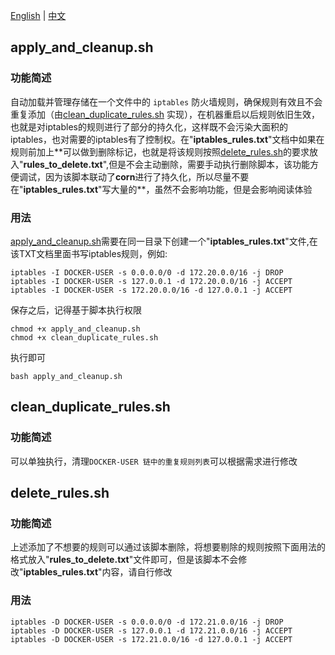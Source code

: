 [English](README.md) | [中文](README.zh.md)

## apply_and_cleanup.sh 

### 功能简述

自动加载并管理存储在一个文件中的 `iptables` 防火墙规则，确保规则有效且不会重复添加（由[clean_duplicate_rules.sh](https://github.com/Catchabox/iptables-rule-reboot-cleaner/blob/main/clean_duplicate_rules.sh) 实现），在机器重启以后规则依旧生效，也就是对iptables的规则进行了部分的持久化，这样既不会污染大面积的iptables，也对需要的iptables有了控制权。在"**iptables_rules.txt**"文档中如果在规则前加上\*\*可以做到删除标记，也就是将该规则按照[delete_rules.sh](https://github.com/Catchabox/iptables-rule-reboot-cleaner/blob/main/delete_rules.sh)的要求放入"**rules_to_delete.txt**",但是不会主动删除，需要手动执行删除脚本，该功能方便调试，因为该脚本联动了**corn**进行了持久化，所以尽量不要在"**iptables_rules.txt**"写大量的\*\*，虽然不会影响功能，但是会影响阅读体验

### 用法

[apply_and_cleanup.sh](https://github.com/Catchabox/iptables-rule-reboot-cleaner/blob/main/apply_and_cleanup.sh)需要在同一目录下创建一个"**iptables_rules.txt**"文件,在该TXT文档里面书写iptables规则，例如:

```
iptables -I DOCKER-USER -s 0.0.0.0/0 -d 172.20.0.0/16 -j DROP
iptables -I DOCKER-USER -s 127.0.0.1 -d 172.20.0.0/16 -j ACCEPT
iptables -I DOCKER-USER -s 172.20.0.0/16 -d 127.0.0.1 -j ACCEPT
```

保存之后，记得基于脚本执行权限

``````
chmod +x apply_and_cleanup.sh
chmod +x clean_duplicate_rules.sh
``````

执行即可

``````
bash apply_and_cleanup.sh
``````

## clean_duplicate_rules.sh

### 功能简述

可以单独执行，清理`DOCKER-USER 链中的重复规则列表`可以根据需求进行修改

## delete_rules.sh

### 功能简述

上述添加了不想要的规则可以通过该脚本删除，将想要剔除的规则按照下面用法的格式放入"**rules_to_delete.txt**"文件即可，但是该脚本不会修改"**iptables_rules.txt**"内容，请自行修改

### 用法

``````
iptables -D DOCKER-USER -s 0.0.0.0/0 -d 172.21.0.0/16 -j DROP
iptables -D DOCKER-USER -s 127.0.0.1 -d 172.21.0.0/16 -j ACCEPT
iptables -D DOCKER-USER -s 172.21.0.0/16 -d 127.0.0.1 -j ACCEPT
``````

